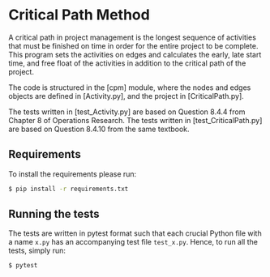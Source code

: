 # Critical Path Method

A critical path in project management is the longest sequence of activities that must be finished on time in order for the entire project to be complete. This program sets the activities on edges and calculates the early, late start time, and free float of the activities 
in addition to the critical path of the project. 

The code is structured in the [cpm] module, where the nodes and edges objects are defined in [Activity.py], and the project in [CriticalPath.py].

The tests written in [test_Activity.py] are based on Question 8.4.4 from Chapter 8 of Operations Research.
The tests written in [test_CriticalPath.py] are based on Question 8.4.10 from the same textbook.

## Requirements
To install the requirements please run:
```bash
$ pip install -r requirements.txt
```

## Running the tests
The tests are written in pytest format such that each crucial Python file with a name `x.py` has an accompanying test file `test_x.py`.  Hence, to run all the tests, simply run:
```bash
$ pytest
```